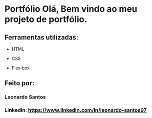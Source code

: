 # Portfólio Olá, Bem vindo ao meu projeto de portfólio.

## Ferramentas utilizadas:

* HTML

* CSS

* Flex-box

## Feito por:

### Leonardo Santos

### Linkedin: https://www.linkedin.com/in/leonardo-santos97

```
